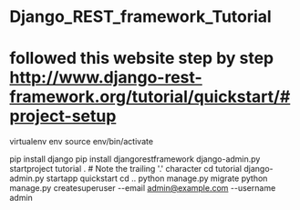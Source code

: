 # Django_REST_framework_Tutorial
# followed this website step by step http://www.django-rest-framework.org/tutorial/quickstart/#project-setup 

virtualenv env
source env/bin/activate 

pip install django
pip install djangorestframework
django-admin.py startproject tutorial .  # Note the trailing '.' character
cd tutorial
django-admin.py startapp quickstart
cd ..
python manage.py migrate
python manage.py createsuperuser --email admin@example.com --username admin
